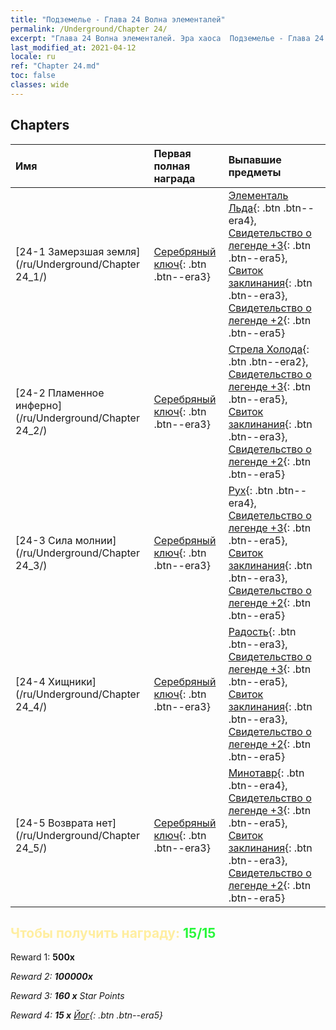 ```yaml
---
title: "Подземелье - Глава 24 Волна элементалей"
permalink: /Underground/Chapter 24/
excerpt: "Глава 24 Волна элементалей. Эра хаоса  Подземелье - Глава 24. Волна элементалей"
last_modified_at: 2021-04-12
locale: ru
ref: "Chapter 24.md"
toc: false
classes: wide
---
```


## Chapters

  | Имя |  Первая полная награда | Выпавшие предметы |
  |:------------|:------------|:------------| 
  | [24-1 Замерзшая земля](/ru/Underground/Chapter 24_1/) | [Серебряный ключ](/ru/Items/con_693/){: .btn .btn--era3} | [Элементаль Льда](/ru/Items/unt_264/){: .btn .btn--era4}, [Свидетельство о легенде +3](/ru/Items/mat_88/){: .btn .btn--era5}, [Свиток заклинания](/ru/Items/con_694/){: .btn .btn--era3}, [Свидетельство о легенде +2](/ru/Items/mat_81/){: .btn .btn--era5} |
  | [24-2 Пламенное инферно](/ru/Underground/Chapter 24_2/) | [Серебряный ключ](/ru/Items/con_693/){: .btn .btn--era3} | [Стрела Холода](/ru/Items/her_431/){: .btn .btn--era2}, [Свидетельство о легенде +3](/ru/Items/mat_88/){: .btn .btn--era5}, [Свиток заклинания](/ru/Items/con_694/){: .btn .btn--era3}, [Свидетельство о легенде +2](/ru/Items/mat_81/){: .btn .btn--era5} |
  | [24-3 Сила молнии](/ru/Underground/Chapter 24_3/) | [Серебряный ключ](/ru/Items/con_693/){: .btn .btn--era3} | [Рух](/ru/Items/unt_221/){: .btn .btn--era4}, [Свидетельство о легенде +3](/ru/Items/mat_88/){: .btn .btn--era5}, [Свиток заклинания](/ru/Items/con_694/){: .btn .btn--era3}, [Свидетельство о легенде +2](/ru/Items/mat_81/){: .btn .btn--era5} |
  | [24-4 Хищники](/ru/Underground/Chapter 24_4/) | [Серебряный ключ](/ru/Items/con_693/){: .btn .btn--era3} | [Радость](/ru/Items/her_424/){: .btn .btn--era3}, [Свидетельство о легенде +3](/ru/Items/mat_88/){: .btn .btn--era5}, [Свиток заклинания](/ru/Items/con_694/){: .btn .btn--era3}, [Свидетельство о легенде +2](/ru/Items/mat_81/){: .btn .btn--era5} |
  | [24-5 Возврата нет](/ru/Underground/Chapter 24_5/) | [Серебряный ключ](/ru/Items/con_693/){: .btn .btn--era3} | [Минотавр](/ru/Items/unt_248/){: .btn .btn--era4}, [Свидетельство о легенде +3](/ru/Items/mat_88/){: .btn .btn--era5}, [Свиток заклинания](/ru/Items/con_694/){: .btn .btn--era3}, [Свидетельство о легенде +2](/ru/Items/mat_81/){: .btn .btn--era5} |


## <span style="color: #ffeea0">Чтобы получить награду: </span><span style="color: #27f73a">15/15</span>

 Reward 1:  **500x** <i class="fas fa-gem"/>

 Reward 2:  **100000x** <i class="fas fa-coins"/>

 Reward 3: **160 x** Star Points

 Reward 4: **15 x** [Йог](/ru/Items/her_377/){: .btn .btn--era5}

